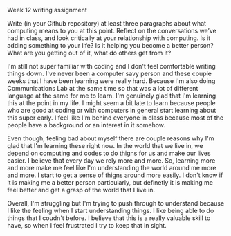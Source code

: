 Week 12 writing assignment


Write (in your Github repository) at least three paragraphs about what computing means to you at this point. Reflect on the conversations we’ve had in class, and look critically at your relationship with computing.
Is it adding something to your life?
Is it helping you become a better person?
What are you getting out of it, what do others get from it?

I'm still not super familiar with coding and I don't feel comfortable writing things down. I've never been a computer savy person and these couple weeks that I have been learning were really hard. Because I'm also doing Communications Lab at the same time so that was a lot of different language at the same for me to learn. I'm genuinely glad that I'm learning this at the point in my life. I might seem a bit late to learn because people who are good at coding or with computers in general start learning about this super early. I feel like I'm behind everyone in class because most of the people have a background or an interest in it somehow.

Even though, feeling bad about myself there are couple reasons why I'm glad that I'm learning these right now. In the world that we live in, we depend on computing and codes to do thigns for us and make our lives easier. I believe that every day we rely more and more. So, learning more and more make me feel like I'm understanding the world around me more and more. I start to get a sense of thigns around more easily. I don't know if it is making me a better person particularly, but definetly it is making me feel better and get a grasp of the world that I live in.

Overall, I'm struggling but I'm trying to push through to understand because I like the feeling when I start understanding things. I like being able to do things that I coudn't before. I believe that this is a really valuable skill to have, so when I feel frustrated I try to keep that in sight.
























